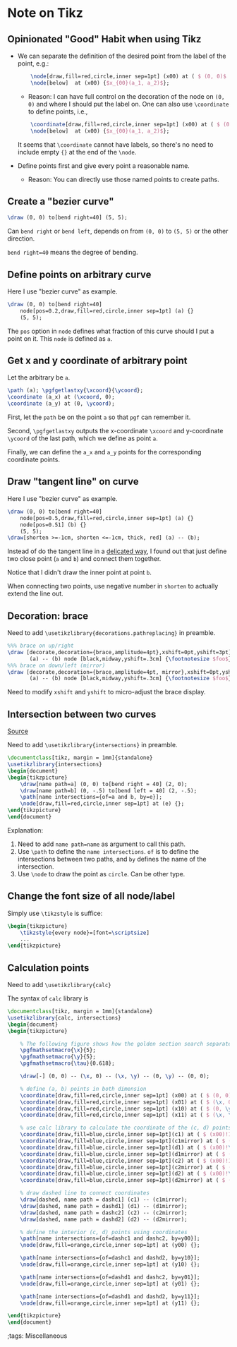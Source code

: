 # Note on Tikz

## Opinionated "Good" Habit when using Tikz

- We can separate the definition of the desired point from the label of the point, e.g.:

    ```tex
        \node[draw,fill=red,circle,inner sep=1pt] (x00) at ( $ (0, 0)$ ) {};
        \node[below]  at (x00) {$x_{00}(a_1, a_2)$};
    ```

    - Reason: I can have full control on the decoration of the node on `(0, 0)` and where I should put the label on.
        One can also use `\coordinate` to define points, i.e.,

    ```tex
        \coordinate[draw,fill=red,circle,inner sep=1pt] (x00) at ( $ (0, 0)$ );
        \node[below]  at (x00) {$x_{00}(a_1, a_2)$};
    ```

    It seems that `\coordinate` cannot have labels, so there's no need to include empty `{}` at the end of the `\node`.
- Define points first and give every point a reasonable name.
    - Reason: You can directly use those named points to create paths.


## Create a "bezier curve"

```tex
\draw (0, 0) to[bend right=40] (5, 5);
```

Can `bend right` or `bend left`, depends on from `(0, 0)` to `(5, 5)` or the other direction.

`bend right=40` means the degree of bending.

## Define points on arbitrary curve

Here I use "bezier curve" as example.

```tex
\draw (0, 0) to[bend right=40]
    node[pos=0.2,draw,fill=red,circle,inner sep=1pt] (a) {}
    (5, 5);
```

The `pos` option in `node` defines what fraction of this curve should I put a point on it.
This `node` is defined as `a`.

## Get x and y coordinate of arbitrary point

Let the arbitrary be `a`.

```tex
\path (a); \pgfgetlastxy{\xcoord}{\ycoord};
\coordinate (a_x) at (\xcoord, 0);
\coordinate (a_y) at (0, \ycoord);
```

First, let the `path` be on the point `a` so that `pgf` can remember it.

Second, `\pgfgetlastxy` outputs the x-coordinate `\xcoord` and y-coordinate `\ycoord` of the last path, which we define as point `a`.

Finally, we can define the `a_x` and `a_y` points for the corresponding coordinate points.

## Draw "tangent line" on curve

Here I use "bezier curve" as example.

```tex
\draw (0, 0) to[bend right=40]
    node[pos=0.5,draw,fill=red,circle,inner sep=1pt] (a) {}
    node[pos=0.51] (b) {}
    (5, 5);
\draw[shorten >=-1cm, shorten <=-1cm, thick, red] (a) -- (b);
```

Instead of do the tangent line in a [delicated way](https://tex.stackexchange.com/a/25940), I found out that just define two close point (`a` and `b`) and connect them together.

Notice that I didn't draw the inner point at point `b`.

When connecting two points, use negative number in `shorten` to actually extend the line out.

## Decoration: brace

Need to add `\usetikzlibrary{decorations.pathreplacing}` in preamble.

```tex
%%% brace on up/right
\draw [decorate,decoration={brace,amplitude=4pt},xshift=0pt,yshift=3pt]
       (a) -- (b) node [black,midway,yshift=.3cm] {\footnotesize $foo$};
%%% brace on down/left (mirror)
\draw [decorate,decoration={brace,amplitude=4pt, mirror},xshift=0pt,yshift=3pt]
       (a) -- (b) node [black,midway,yshift=.3cm] {\footnotesize $foo$};
```

Need to modify `xshift` and `yshift` to micro-adjust the brace display.

## Intersection between two curves

[Source](https://tex.stackexchange.com/a/531279)

Need to add `\usetikzlibrary{intersections}` in preamble.

```tex
\documentclass[tikz, margin = 1mm]{standalone}
\usetikzlibrary{intersections}
\begin{document}
\begin{tikzpicture}
    \draw[name path=a] (0, 0) to[bend right = 40] (2, 0);
    \draw[name path=b] (0, -.5) to[bend left = 40] (2, -.5);
    \path[name intersections={of=a and b, by=e}];
    \node[draw,fill=red,circle,inner sep=1pt] at (e) {};
\end{tikzpicture}
\end{document}
```

Explanation:
1. Need to add `name path=name` as argument to call this path.
2. Use `\path` to define the `name intersections`. `of` is to define the intersections between two paths, and `by` defines the name of the intersection.
3. Use `\node` to draw the point as `circle`. Can be other type.

## Change the font size of all node/label

Simply use `\tikzstyle` is suffice:

```tex
\begin{tikzpicture}
    \tikzstyle{every node}=[font=\scriptsize]
    ...
\end{tikzpicture}
```

## Calculation points

Need to add `\usetikzlibrary{calc}`

The syntax of `calc` library is

```tex
\documentclass[tikz, margin = 1mm]{standalone}
\usetikzlibrary{calc, intersections}
\begin{document}
\begin{tikzpicture}

    % The following figure shows how the golden section search separate the 2-D space.
    \pgfmathsetmacro{\x}{5};
    \pgfmathsetmacro{\y}{5};
    \pgfmathsetmacro{\tau}{0.618};

    \draw[-] (0, 0) -- (\x, 0) -- (\x, \y) -- (0, \y) -- (0, 0);

    % define (a, b) points in both dimension
    \coordinate[draw,fill=red,circle,inner sep=1pt] (x00) at ( $ (0, 0)$ );
    \coordinate[draw,fill=red,circle,inner sep=1pt] (x01) at ( $ (\x, 0) $ );
    \coordinate[draw,fill=red,circle,inner sep=1pt] (x10) at ( $ (0, \y)$ );
    \coordinate[draw,fill=red,circle,inner sep=1pt] (x11) at ( $ (\x, \y) $ );

    % use calc library to calculate the coordinate of the (c, d) points in both dimension
    \coordinate[draw,fill=blue,circle,inner sep=1pt](c1) at ( $ (x00)!1-\tau!(x01) $ );
    \coordinate[draw,fill=blue,circle,inner sep=1pt](c1mirror) at ( $ (x10)!1-\tau!(x11) $ );
    \coordinate[draw,fill=blue,circle,inner sep=1pt](d1) at ( $ (x00)!\tau!(x01) $ );
    \coordinate[draw,fill=blue,circle,inner sep=1pt](d1mirror) at ( $ (x10)!\tau!(x11) $ );
    \coordinate[draw,fill=blue,circle,inner sep=1pt](c2) at ( $ (x00)!1-\tau!(x10) $ );
    \coordinate[draw,fill=blue,circle,inner sep=1pt](c2mirror) at ( $ (x01)!1-\tau!(x11) $ );
    \coordinate[draw,fill=blue,circle,inner sep=1pt](d2) at ( $ (x00)!\tau!(x10) $ );
    \coordinate[draw,fill=blue,circle,inner sep=1pt](d2mirror) at ( $ (x01)!\tau!(x11) $ );

    % draw dashed line to connect coordinates
    \draw[dashed, name path = dashc1] (c1) -- (c1mirror);
    \draw[dashed, name path = dashd1] (d1) -- (d1mirror);
    \draw[dashed, name path = dashc2] (c2) -- (c2mirror);
    \draw[dashed, name path = dashd2] (d2) -- (d2mirror);

    % define the interior (c, d) points using coordinates
    \path[name intersections={of=dashc1 and dashc2, by=y00}];
    \node[draw,fill=orange,circle,inner sep=1pt] at (y00) {};

    \path[name intersections={of=dashc1 and dashd2, by=y10}];
    \node[draw,fill=orange,circle,inner sep=1pt] at (y10) {};

    \path[name intersections={of=dashd1 and dashc2, by=y01}];
    \node[draw,fill=orange,circle,inner sep=1pt] at (y01) {};

    \path[name intersections={of=dashd1 and dashd2, by=y11}];
    \node[draw,fill=orange,circle,inner sep=1pt] at (y11) {};

\end{tikzpicture}
\end{document}
```


;tags: Miscellaneous
